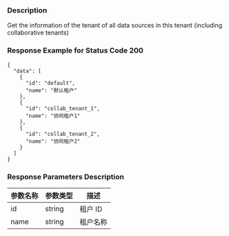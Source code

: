### Description

Get the information of the tenant of all data sources in this tenant (including collaborative tenants)


### Response Example for Status Code 200

```json5
{
  "data": [
    {
      "id": "default",
      "name": "默认租户"
    },
    {
      "id": "collab_tenant_1",
      "name": "协同租户1"
    },
    {
      "id": "collab_tenant_2",
      "name": "协同租户2"
    }
  ]
}
```

### Response Parameters Description

| 参数名称                | 参数类型   | 描述       |
|---------------------|--------|----------|
| id                  | string | 租户 ID    |
| name                | string | 租户名称     |
